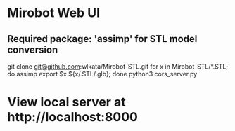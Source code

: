 # Mirobot Web UI

## Required package: 'assimp' for STL model conversion

git clone git@github.com:wlkata/Mirobot-STL.git
for x in Mirobot-STL/*.STL; do assimp export $x ${x/.STL/.glb}; done
python3 cors_server.py

# View local server at http://localhost:8000
